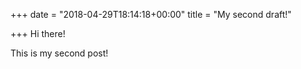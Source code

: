 +++
date = "2018-04-29T18:14:18+00:00"
title = "My second draft!"

+++
Hi there! 

This is my second post!